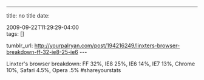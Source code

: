 ---
title: no title
date:

 2009-09-22T11:29:29-04:00  
tags:  []

tumblr_url:
http://yourpalryan.com/post/194216249/linxters-browser-breakdown-ff-32-ie8-25-ie6
\-\--

Linxter's browser breakdown: FF 32%, IE8 25%, IE6 14%, IE7 13%, Chrome
10%, Safari 4.5%, Opera .5% \#shareyourstats

